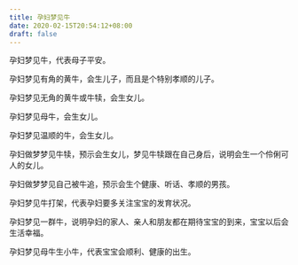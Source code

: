 ```yaml
---
title: 孕妇梦见牛
date: 2020-02-15T20:54:12+08:00
draft: false
---
```


孕妇梦见牛，代表母子平安。

孕妇梦见有角的黄牛，会生儿子，而且是个特别孝顺的儿子。

孕妇梦见无角的黄牛或牛犊，会生女儿。

孕妇梦见母牛，会生女儿。

孕妇梦见温顺的牛，会生女儿。

孕妇做梦梦见牛犊，预示会生女儿，梦见牛犊跟在自己身后，说明会生一个伶俐可人的女儿。

孕妇做梦梦见自己被牛追，预示会生个健康、听话、孝顺的男孩。

孕妇梦见牛打架，代表孕妇要多关注宝宝的发育状况。

孕妇梦见一群牛，说明孕妇的家人、亲人和朋友都在期待宝宝的到来，宝宝以后会生活幸福。

孕妇梦见母牛生小牛，代表宝宝会顺利、健康的出生。
